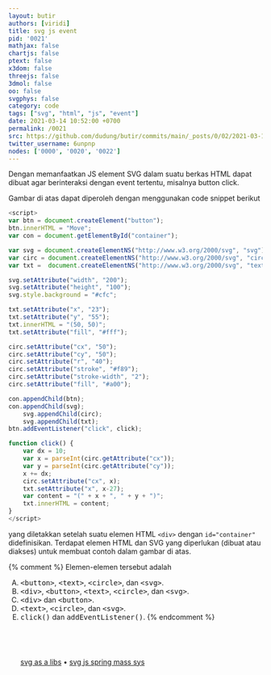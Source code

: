 ```yaml
---
layout: butir
authors: [viridi]
title: svg js event
pid: '0021'
mathjax: false
chartjs: false
ptext: false
x3dom: false
threejs: false
3dmol: false
oo: false
svgphys: false
category: code
tags: ["svg", "html", "js", "event"]
date: 2021-03-14 10:52:00 +0700
permalink: /0021
src: https://github.com/dudung/butir/commits/main/_posts/0/02/2021-03-14-svg-js-event.md
twitter_username: 6unpnp
nodes: ['0000', '0020', '0022']
---
```

Dengan memanfaatkan JS element SVG dalam suatu berkas HTML dapat dibuat agar berinteraksi dengan event tertentu, misalnya button click.

<div id="container"></div>

<script>
var btn = document.createElement("button");
btn.innerHTML = "Move";
var con = document.getElementById("container");

var svg = document.createElementNS("http://www.w3.org/2000/svg", "svg");
var circ = document.createElementNS("http://www.w3.org/2000/svg", "circle");
var txt =  document.createElementNS("http://www.w3.org/2000/svg", "text");

svg.setAttribute("width", "200");
svg.setAttribute("height", "100");
svg.style.background = "#cfc";

txt.setAttribute("x", "23");
txt.setAttribute("y", "55");
txt.innerHTML = "(50, 50)";
txt.setAttribute("fill", "#fff");

circ.setAttribute("cx", "50");
circ.setAttribute("cy", "50");
circ.setAttribute("r", "40");
circ.setAttribute("stroke", "#f89");
circ.setAttribute("stroke-width", "2");
circ.setAttribute("fill", "#a00");

con.appendChild(btn);
con.appendChild(svg);
	svg.appendChild(circ);
	svg.appendChild(txt);
btn.addEventListener("click", click);

function click() {
	var dx = 10;
	var x = parseInt(circ.getAttribute("cx"));
	var y = parseInt(circ.getAttribute("cy"));
	x += dx;
	circ.setAttribute("cx", x);
	txt.setAttribute("x", x-27);
	var content = "(" + x + ", " + y + ")";
	txt.innerHTML = content;
}
</script>

Gambar di atas dapat diperoleh dengan menggunakan code snippet berikut

```javascript
<script>
var btn = document.createElement("button");
btn.innerHTML = "Move";
var con = document.getElementById("container");

var svg = document.createElementNS("http://www.w3.org/2000/svg", "svg");
var circ = document.createElementNS("http://www.w3.org/2000/svg", "circle");
var txt =  document.createElementNS("http://www.w3.org/2000/svg", "text");

svg.setAttribute("width", "200");
svg.setAttribute("height", "100");
svg.style.background = "#cfc";

txt.setAttribute("x", "23");
txt.setAttribute("y", "55");
txt.innerHTML = "(50, 50)";
txt.setAttribute("fill", "#fff");

circ.setAttribute("cx", "50");
circ.setAttribute("cy", "50");
circ.setAttribute("r", "40");
circ.setAttribute("stroke", "#f89");
circ.setAttribute("stroke-width", "2");
circ.setAttribute("fill", "#a00");

con.appendChild(btn);
con.appendChild(svg);
	svg.appendChild(circ);
	svg.appendChild(txt);
btn.addEventListener("click", click);

function click() {
	var dx = 10;
	var x = parseInt(circ.getAttribute("cx"));
	var y = parseInt(circ.getAttribute("cy"));
	x += dx;
	circ.setAttribute("cx", x);
	txt.setAttribute("x", x-27);
	var content = "(" + x + ", " + y + ")";
	txt.innerHTML = content;
}
</script>
```

yang diletakkan setelah suatu elemen HTML `<div>` dengan `id="container"` didefinisikan. Terdapat elemen HTML dan SVG yang diperlukan (dibuat atau diakses) untuk membuat contoh dalam gambar di atas.

{% comment %}
Elemen-elemen tersebut adalah

<ol type="A">
<li><tt>&lt;button&gt;</tt>, <tt>&lt;text&gt;</tt>, <tt>&lt;circle&gt;</tt>,  dan <tt>&lt;svg&gt;</tt>.
<li><tt>&lt;div&gt;</tt>, <tt>&lt;button&gt;</tt>, <tt>&lt;text&gt;</tt>, <tt>&lt;circle&gt;</tt>,  dan <tt>&lt;svg&gt;</tt>.
<li><tt>&lt;div&gt;</tt> dan <tt>&lt;button&gt;</tt>.
<li><tt>&lt;text&gt;</tt>, <tt>&lt;circle&gt;</tt>,  dan <tt>&lt;svg&gt;</tt>.
<li><tt>click()</tt> dan <tt>addEventListener()</tt>.
{% endcomment %}


## &nbsp;
[svg as a libs](0020) &bull;
[svg js spring mass sys](0021)
